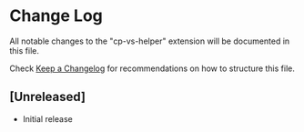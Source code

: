 # Change Log

All notable changes to the "cp-vs-helper" extension will be documented in this file.

Check [Keep a Changelog](http://keepachangelog.com/) for recommendations on how to structure this file.

## [Unreleased]

- Initial release